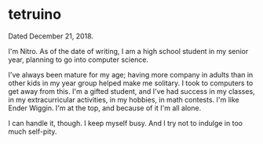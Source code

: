 # tetruino

Dated December 21, 2018.

I'm Nitro. As of the date of writing, I am a high school student in my senior year, planning to go into computer science.

I've always been mature for my age; having more company in adults than in other kids in my year group helped make me solitary. I took to computers to get away from this. I'm a gifted student, and I've had success in my classes, in my extracurricular activities, in my hobbies, in math contests. I'm like Ender Wiggin. I'm at the top, and because of it I'm all alone.

I can handle it, though. I keep myself busy. And I try not to indulge in too much self-pity.
